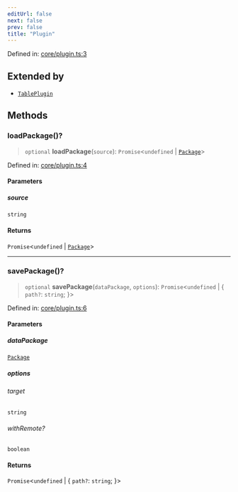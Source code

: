 ```yaml
---
editUrl: false
next: false
prev: false
title: "Plugin"
---
```


Defined in: [core/plugin.ts:3](https://github.com/datisthq/dpkit/blob/5891634de8175d14853313e208ffbae144fd78eb/core/plugin.ts#L3)

## Extended by

- [`TablePlugin`](/reference/_dpkit/table/tableplugin/)

## Methods

### loadPackage()?

> `optional` **loadPackage**(`source`): `Promise`\<`undefined` \| [`Package`](/reference/_dpkit/core/package/)\>

Defined in: [core/plugin.ts:4](https://github.com/datisthq/dpkit/blob/5891634de8175d14853313e208ffbae144fd78eb/core/plugin.ts#L4)

#### Parameters

##### source

`string`

#### Returns

`Promise`\<`undefined` \| [`Package`](/reference/_dpkit/core/package/)\>

***

### savePackage()?

> `optional` **savePackage**(`dataPackage`, `options`): `Promise`\<`undefined` \| \{ `path?`: `string`; \}\>

Defined in: [core/plugin.ts:6](https://github.com/datisthq/dpkit/blob/5891634de8175d14853313e208ffbae144fd78eb/core/plugin.ts#L6)

#### Parameters

##### dataPackage

[`Package`](/reference/_dpkit/core/package/)

##### options

###### target

`string`

###### withRemote?

`boolean`

#### Returns

`Promise`\<`undefined` \| \{ `path?`: `string`; \}\>
